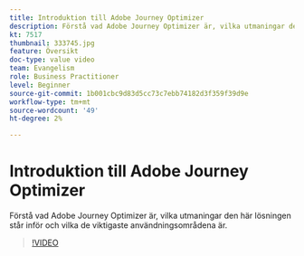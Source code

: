 ```yaml
---
title: Introduktion till Adobe Journey Optimizer
description: Förstå vad Adobe Journey Optimizer är, vilka utmaningar den här lösningen står inför och vilka de viktigaste användningsområdena är.
kt: 7517
thumbnail: 333745.jpg
feature: Översikt
doc-type: value video
team: Evangelism
role: Business Practitioner
level: Beginner
source-git-commit: 1b001cbc9d83d5cc73c7ebb74182d3f359f39d9e
workflow-type: tm+mt
source-wordcount: '49'
ht-degree: 2%

---
```



# Introduktion till Adobe Journey Optimizer

Förstå vad Adobe Journey Optimizer är, vilka utmaningar den här lösningen står inför och vilka de viktigaste användningsområdena är.

>[!VIDEO](https://video.tv.adobe.com/v/333745?quality=12)

